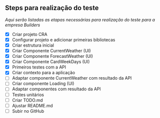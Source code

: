 ## Steps para realização do teste

*Aqui serão listadas as etapas necessárias para realização do teste para a empresa Builders*

- [x] Criar projeto CRA 
- [x] Configurar projeto e adicionar primeiras bibliotecas
- [x] Criar estrutura inicial
- [x] Criar Componente CurrentWeather (UI)
- [x] Criar Componente ForecastWeather (UI)
- [x] Criar Componente CardWeekDays (UI)
- [x] Primeiros testes com a API
- [x] Criar contexto para a aplicação
- [ ] Adaptar componente CurrentWeather com resultado da API
- [ ] Criar componente Loading (UI)
- [ ] Adaptar componentes com resultado da API
- [ ] Testes unitários
- [ ] Criar TODO.md
- [ ] Ajustar README.md
- [ ] Subir no GitHub
